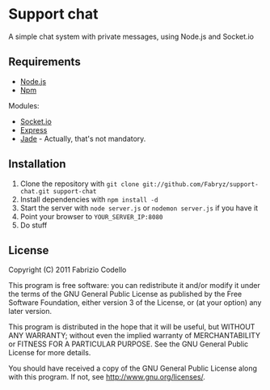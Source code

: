 Support chat
======

A simple chat system with private messages, using Node.js and Socket.io

Requirements
------------

* [Node.js](http://nodejs.org/)
* [Npm](http://npmjs.org/)

Modules:

* [Socket.io](http://socket.io/)
* [Express](http://expressjs.com/)
* [Jade](http://jade-lang.com/) - Actually, that's not mandatory.

Installation
----------

1. Clone the repository with ``git clone git://github.com/Fabryz/support-chat.git support-chat``
2. Install dependencies with ``npm install -d``
3. Start the server with ``node server.js`` or ``nodemon server.js`` if you have it
4. Point your browser to ``YOUR_SERVER_IP:8080``
5. Do stuff

License
-------

Copyright (C) 2011 Fabrizio Codello

This program is free software: you can redistribute it and/or modify
it under the terms of the GNU General Public License as published by
the Free Software Foundation, either version 3 of the License, or
(at your option) any later version.

This program is distributed in the hope that it will be useful,
but WITHOUT ANY WARRANTY; without even the implied warranty of
MERCHANTABILITY or FITNESS FOR A PARTICULAR PURPOSE.  See the
GNU General Public License for more details.

You should have received a copy of the GNU General Public License
along with this program.  If not, see <http://www.gnu.org/licenses/>.
